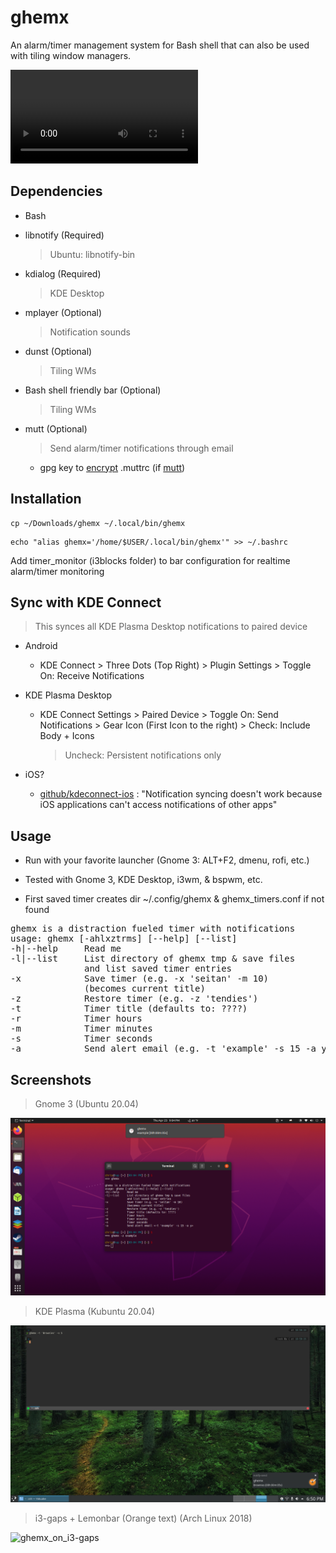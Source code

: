 # ghemx

An alarm/timer management system for Bash shell that can also be used with tiling window managers.

![Video](ghemx.webm "Ghemx example via a BSPWM/Polybar desktop configuration")

## Dependencies

- Bash

- libnotify (Required)

  > Ubuntu: libnotify-bin

- kdialog (Required)

  > KDE Desktop

- mplayer (Optional)

  > Notification sounds

- dunst (Optional)

  > Tiling WMs

- Bash shell friendly bar (Optional)

  > Tiling WMs

- mutt (Optional)
  
  > Send alarm/timer notifications through email

  - gpg key to [encrypt](https://pthree.org/2012/01/07/encrypted-mutt-imap-smtp-passwords/) .muttrc (if [mutt](https://wiki.archlinux.org/index.php/Mutt))

## Installation

```
cp ~/Downloads/ghemx ~/.local/bin/ghemx
```

```
echo "alias ghemx='/home/$USER/.local/bin/ghemx'" >> ~/.bashrc
```

Add timer_monitor (i3blocks folder) to bar configuration for realtime alarm/timer monitoring

## Sync with KDE Connect

> This synces all KDE Plasma Desktop notifications to paired device

- Android

  - KDE Connect > Three Dots (Top Right) > Plugin Settings > Toggle On: Receive Notifications

- KDE Plasma Desktop
  
  - KDE Connect Settings > Paired Device > Toggle On: Send Notifications > Gear Icon (First Icon to the right) > Check: Include Body + Icons
  
    > Uncheck: Persistent notifications only

- iOS?
  
  - [github/kdeconnect-ios](https://github.com/KDE/kdeconnect-ios#known-behavior-and-problems)
: "Notification syncing doesn't work because iOS applications can't access notifications of other apps"
## Usage

- Run with your favorite launcher (Gnome 3: ALT+F2, dmenu, rofi, etc.)

- Tested with Gnome 3, KDE Desktop, i3wm, & bspwm, etc.

- First saved timer creates dir ~/.config/ghemx & ghemx_timers.conf if not found

<pre>
ghemx is a distraction fueled timer with notifications
usage: ghemx [-ahlxztrms] [--help] [--list]
-h|--help     Read me
-l|--list     List directory of ghemx tmp & save files
              and list saved timer entries
-x            Save timer (e.g. -x 'seitan' -m 10)
              (becomes current title)
-z            Restore timer (e.g. -z 'tendies')
-t            Timer title (defaults to: ????)
-r            Timer hours
-m            Timer minutes
-s            Timer seconds
-a            Send alert email (e.g. -t 'example' -s 15 -a y)
</pre>

## Screenshots

> Gnome 3 (Ubuntu 20.04)

![Screenshot](screenshot1.png)

> KDE Plasma (Kubuntu 20.04)

![Screenshot](screenshot.png)

> i3-gaps + Lemonbar (Orange text) (Arch Linux 2018)

![ghemx_on_i3-gaps](https://user-images.githubusercontent.com/18563995/235005297-79b29903-32fb-485e-9307-06e55bf3b64e.png)
